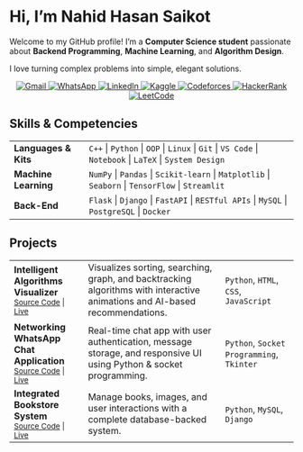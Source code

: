 # Hi, I’m Nahid Hasan Saikot

Welcome to my GitHub profile! I’m a **Computer Science student** passionate about **Backend Programming**, **Machine Learning**, and **Algorithm Design**.  

I love turning complex problems into simple, elegant solutions.

<p align="center">
  <a href="mailto:nahid@example.com" target="blank">
    <img src="https://img.shields.io/badge/-Gmail-0d1117?style=for-the-badge&logo=gmail&logoColor=EA4335" alt="Gmail"/>
  </a>
  <a href="https://wa.me/8801XXXXXXXXX" target="blank">
    <img src="https://img.shields.io/badge/-WhatsApp-0d1117?style=for-the-badge&logo=whatsapp&logoColor=25D366" alt="WhatsApp"/>
  </a>
  <a href="https://www.linkedin.com/in/nahidhasansaikot/" target="_blank">
    <img src="https://img.shields.io/badge/-LinkedIn-0d1117?style=for-the-badge&logo=linkedin&logoColor=0A66C2" alt="LinkedIn"/>
  </a>
  <a href="https://www.kaggle.com/nahidhasansaikot" target="_blank">
    <img src="https://img.shields.io/badge/-Kaggle-0d1117?style=for-the-badge&logo=kaggle&logoColor=20BEFF" alt="Kaggle"/>
  </a>
  <a href="https://codeforces.com/profile/nahiiiiid" target="_blank">
    <img src="https://img.shields.io/badge/-Codeforces-0d1117?style=for-the-badge&logo=codeforces&logoColor=1F8ACB" alt="Codeforces"/>
  </a>
  <a href="https://www.hackerrank.com/nahidhasansaikot" target="_blank">
    <img src="https://img.shields.io/badge/-HackerRank-0d1117?style=for-the-badge&logo=hackerrank&logoColor=2EC866" alt="HackerRank"/>
  </a>
  <a href="https://leetcode.com/nahiiiiid/" target="_blank">
    <img src="https://img.shields.io/badge/-LeetCode-0d1117?style=for-the-badge&logo=leetcode&logoColor=F79F1F" alt="LeetCode"/>
  </a>
</p>


## Skills & Competencies
<table>
  <tr>
    <td><b>Languages & Kits</b></td>
    <td>
      <code>C++</code> | <code>Python</code> | <code>OOP</code> | <code>Linux</code> | 
      <code>Git</code> | <code>VS Code</code> | <code>Notebook</code> | <code>LaTeX</code> | 
      <code>System Design</code>
    </td>
  </tr>
  <tr>
    <td><b>Machine Learning</b></td>
    <td>
      <code>NumPy</code> | <code>Pandas</code> | <code>Scikit-learn</code> | <code>Matplotlib</code> | 
      <code>Seaborn</code> | <code>TensorFlow</code> | <code>Streamlit</code>
    </td>
  </tr>
  <tr>
    <td><b>Back-End</b></td>
    <td>
      <code>Flask</code> | <code>Django</code> | <code>FastAPI</code> | <code>RESTful APIs</code> | 
      <code>MySQL</code> | <code>PostgreSQL</code> | <code>Docker</code>
    </td>
  </tr>
</table>



## Projects

<table>
  <tr>
    <td>
      <b>Intelligent Algorithms Visualizer</b><br>
      <small>
        <a href="https://github.com/nahiiiiid/intelligent-algorithms-visualizer">Source Code</a> | 
        <a href="#">Live</a>
      </small>
    </td>
    <td>Visualizes sorting, searching, graph, and backtracking algorithms with interactive animations and AI-based recommendations.</td>
    <td><code>Python</code>, <code>HTML</code>, <code>CSS</code>, <code>JavaScript</code></td>
  </tr>
  <tr>
    <td>
      <b>Networking WhatsApp Chat Application</b><br>
      <small>
        <a href="https://github.com/nahiiiiid/networking-chat-app">Source Code</a> | 
        <a href="#">Live</a>
      </small>
    </td>
    <td>Real-time chat app with user authentication, message storage, and responsive UI using Python & socket programming.</td>
    <td><code>Python</code>, <code>Socket Programming</code>, <code>Tkinter</code></td>
  </tr>
  <tr>
    <td>
      <b>Integrated Bookstore System</b><br>
      <small>
        <a href="https://github.com/nahiiiiid/read-relax-bookstore">Source Code</a> | 
        <a href="#">Live</a>
      </small>
    </td>
    <td>Manage books, images, and user interactions with a complete database-backed system.</td>
    <td><code>Python</code>, <code>MySQL</code>, <code>Django</code></td>
  </tr>
</table>













